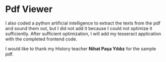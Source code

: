 # Pdf Viewer

I also coded a python artificial intelligence to extract the texts from the pdf and sound them out, but I did not add it because I could not optimize it sufficiently. After sufficient optimization, I will add my tesseract application with the completed frontend code. 

I would like to thank my History teacher **Nihat Paşa Yıldız** for the sample pdf.

